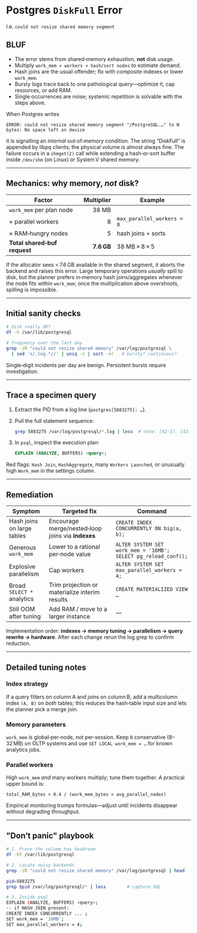 # Postgres `DiskFull` Error

I.e. `could not resize shared memory segment`

## BLUF

* The error stems from shared‑memory exhaustion, **not** disk usage.
* Multiply `work_mem × workers × hash/sort nodes` to estimate demand.
* Hash joins are the usual offender; fix with composite indexes or lower `work_mem`.
* Bursty logs trace back to one pathological query—optimize it, cap resources, or add RAM.
* Single occurrences are noise; systemic repetition is solvable with the steps above.

When Postgres writes

```
ERROR: could not resize shared memory segment "/PostgreSQL.…" to N bytes: No space left on device
```

it is signalling an *internal* out‑of‑memory condition. The string “DiskFull” is appended by libpq clients; the physical volume is almost always fine. The failure occurs in a `shmget(2)` call while extending a hash‑or‑sort buffer inside `/dev/shm` (on Linux) or System V shared memory.

---

## Mechanics: why memory, *not* disk?

| Factor                       | Multiplier | Example                    |
| ---------------------------- | ---------: | -------------------------- |
| `work_mem` per plan node     |      38 MB |                            |
| × parallel workers           |          8 | `max_parallel_workers = 8` |
| × RAM‑hungry nodes           |          5 | hash joins + sorts         |
| **Total shared‑buf request** | **7.6 GB** | 38 MB × 8 × 5              |

If the allocator sees < 7.6 GB available in the shared segment, it aborts the backend and raises this error. Large temporary operations *usually* spill to disk, but the planner prefers in‑memory hash joins/aggregates whenever the node fits within `work_mem`; once the multiplication above overshoots, spilling is impossible.

---

## Initial sanity checks

```bash
# disk really OK?
df -h /var/lib/postgresql

# frequency over the last day
grep -iR "could not resize shared memory" /var/log/postgresql \
  | sed 's/.log.*//' | uniq -c | sort -nr   # bursty? continuous?
```

Single‑digit incidents per day are benign. Persistent bursts require investigation.

---

## Trace a specimen query

1. Extract the PID from a log line (`postgres[5883275]: …`).
2. Pull the full statement sequence:

   ```bash
   grep 5883275 /var/log/postgresql/*.log | less  # note: [42-1], [42-2] fragments
   ```
3. In `psql`, inspect the execution plan:

   ```sql
   EXPLAIN (ANALYZE, BUFFERS) <query>;
   ```

Red flags: `Hash Join`, `HashAggregate`, many `Workers Launched`, or unusually high `Work_mem` in the settings column.

---

## Remediation

| Symptom                    | Targeted fix                                      | Command                                                           |
| -------------------------- | ------------------------------------------------- | ----------------------------------------------------------------- |
| Hash joins on large tables | Encourage merge/nested‑loop joins via **indexes** | `CREATE INDEX CONCURRENTLY ON big(a, b);`                         |
| Generous `work_mem`        | Lower to a rational per‑node value                | `ALTER SYSTEM SET work_mem = '16MB';`  `SELECT pg_reload_conf();` |
| Explosive parallelism      | Cap workers                                       | `ALTER SYSTEM SET max_parallel_workers = 4;`                      |
| Broad `SELECT *` analytics | Trim projection or materialize interim results    | `CREATE MATERIALIZED VIEW …`                                      |
| Still OOM after tuning     | Add RAM / move to a larger instance               | —                                                                 |

Implementation order: **indexes → memory tuning → parallelism → query rewrite → hardware**. After each change rerun the log grep to confirm reduction.

---

## Detailed tuning notes

### Index strategy

If a query filters on column A and joins on column B, add a multicolumn index `(A, B)` on *both* tables; this reduces the hash‑table input size and lets the planner pick a merge join.

### Memory parameters

`work_mem` is global‑per‑node, not per‑session. Keep it conservative (8–32 MB) on OLTP systems and use `SET LOCAL work_mem = …` for known analytics jobs.

### Parallel workers

High `work_mem` *and* many workers multiply; tune them together. A practical upper bound is:

```
total_RAM_bytes × 0.4 / (work_mem_bytes × avg_parallel_nodes)
```

Empirical monitoring trumps formulas—adjust until incidents disappear without degrading throughput.

---

## "Don’t panic" playbook

```bash
# 1. Prove the volume has headroom
df -hT /var/lib/postgresql

# 2. Locate noisy backends
grep -iR "could not resize shared memory" /var/log/postgresql | head

pid=5883275
grep $pid /var/log/postgresql/* | less        # capture SQL

# 3. Inside psql
EXPLAIN (ANALYZE, BUFFERS) <query>;
-- if HASH JOIN present:
CREATE INDEX CONCURRENTLY ... ;
SET work_mem = '16MB';
SET max_parallel_workers = 4;
```
